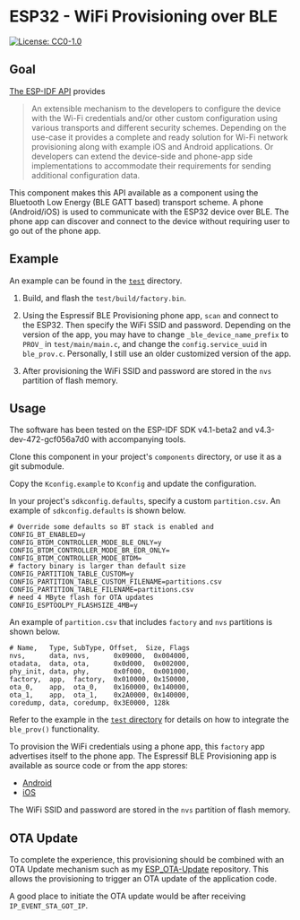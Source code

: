 # ESP32 - WiFi Provisioning over BLE

[![License: CC0-1.0](https://img.shields.io/badge/License-CC0_1.0-lightgrey.svg)](http://creativecommons.org/publicdomain/zero/1.0/)

## Goal

[The ESP-IDF API](https://docs.espressif.com/projects/esp-idf/en/latest/esp32/api-reference/provisioning/provisioning.html) provides
> An extensible mechanism to the developers to configure the device with the Wi-Fi credentials and/or other custom configuration using various transports and different security schemes. Depending on the use-case it provides a complete and ready solution for Wi-Fi network provisioning along with example iOS and Android applications. Or developers can extend the device-side and phone-app side implementations to accommodate their requirements for sending additional configuration data.

This component makes this API available as a component using the Bluetooth Low Energy (BLE GATT based) transport scheme. A phone (Android/iOS) is used to communicate with the ESP32 device over BLE.  The phone app can discover and connect to the device without requiring user to go out of the phone app.

## Example

An example can be found in the [`test`](test) directory.

1. Build, and flash the `test/build/factory.bin`.

2. Using the Espressif BLE Provisioning phone app, `scan` and connect to the ESP32.  Then specify the WiFi SSID and password. Depending on the version of the app, you may have to change `_ble_device_name_prefix` to `PROV_` in `test/main/main.c`, and change the `config.service_uuid` in `ble_prov.c`.
Personally, I still use an older customized version of the app.

3. After provisioning the WiFi SSID and password are stored in the `nvs` partition of flash memory.  

## Usage

The software has been tested on the ESP-IDF SDK v4.1-beta2 and v4.3-dev-472-gcf056a7d0 with accompanying tools.

Clone this component in your project's `components` directory, or use it as a git submodule.

Copy the `Kconfig.example` to `Kconfig` and update the configuration.

In your project's `sdkconfig.defaults`, specify  a custom `partition.csv`.  An example of `sdkconfig.defaults` is shown below.
```
# Override some defaults so BT stack is enabled and
CONFIG_BT_ENABLED=y
CONFIG_BTDM_CONTROLLER_MODE_BLE_ONLY=y
CONFIG_BTDM_CONTROLLER_MODE_BR_EDR_ONLY=
CONFIG_BTDM_CONTROLLER_MODE_BTDM=
# factory binary is larger than default size
CONFIG_PARTITION_TABLE_CUSTOM=y
CONFIG_PARTITION_TABLE_CUSTOM_FILENAME=partitions.csv
CONFIG_PARTITION_TABLE_FILENAME=partitions.csv
# need 4 MByte flash for OTA updates
CONFIG_ESPTOOLPY_FLASHSIZE_4MB=y
```

An example of `partition.csv` that includes `factory` and `nvs` partitions is shown below.

```
# Name,   Type, SubType, Offset,  Size, Flags
nvs,      data, nvs,      0x09000,  0x004000,
otadata,  data, ota,      0x0d000,  0x002000,
phy_init, data, phy,      0x0f000,  0x001000,
factory,  app,  factory,  0x010000, 0x150000,
ota_0,    app,  ota_0,    0x160000, 0x140000,
ota_1,    app,  ota_1,    0x2A0000, 0x140000,
coredump, data, coredump, 0x3E0000, 128k
```

Refer to the example in the [`test` directory](test) for details on how to integrate the `ble_prov()` functionality.

To provision the WiFi credentials using a phone app, this `factory` app advertises itself to the phone app.  The Espressif BLE Provisioning app is available as source code or from the app stores:
- [Android](https://play.google.com/store/apps/details?id=com.espressif.provble)
- [iOS](https://apps.apple.com/in/app/esp-ble-provisioning/id1473590141)

The WiFi SSID and password are stored in the `nvs` partition of flash memory.  

## OTA Update

To complete the experience, this provisioning should be combined with an OTA Update mechanism such as my [ESP_OTA-Update](https://github.com/cvonk/ESP32_ota-update-task) repository.  This allows the provisioning to trigger an OTA update of the application code.  

A good place to initiate the OTA update would be after receiving `IP_EVENT_STA_GOT_IP`.
